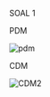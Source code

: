 SOAL 1

PDM

![pdm](https://github.com/natasyanvitaa/Natasya-Novitasari/assets/160209181/9ce90a61-a8a3-4c93-a6e8-53c741de44e8)





CDM


![CDM2](https://github.com/natasyanvitaa/Natasya-Novitasari/assets/160209181/85344cd1-f7d2-4e0f-ac1c-a85f5fe70888)

